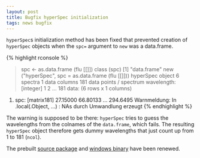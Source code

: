 ```yaml
---
layout: post
title: Bugfix hyperSpec initialization
tags: news bugfix
---
```


`hyperSpec`s initialization method has been fixed that prevented creation of `hyperSpec` objects when the `spc=` argument to `new` was a data.frame.

<!-- end excerpt --> 

{% highlight rconsole %}
> spc <- as.data.frame (flu [[]])
> class (spc)
[1] "data.frame"
> new ("hyperSpec", spc = as.data.frame (flu [[]]))
hyperSpec object
   6 spectra
   1 data columns
   181 data points / spectrum
wavelength:  [integer] 1 2 ... 181 
data:  (6 rows x 1 columns)
   1. spc:  [matrix181] 27.15000 66.80133 ... 294.6495 
Warnmeldung:
In .local(.Object, ...) : NAs durch Umwandlung erzeugt
{% endhighlight %}

The warning is supposed to be there: `hyperSpec` tries to guess the wavelengths from the colnames of
the `data.frame`, which fails. The resulting `hyperSpec` object therefore gets dummy wavelengths that
just count up from 1 to 181 (`ncol`).

The prebuilt [source package](/blob/hyperSpec-prebuilt.tar.gz)
and [windows binary](/blob/hyperSpec-prebuilt.zip) have been
renewed.
